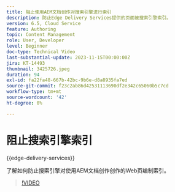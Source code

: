 ```yaml
---
title: 阻止使用AEM文档创作对搜索引擎进行索引
description: 防止Edge Delivery Services提供的页面被搜索引擎索引。
version: 6.5, Cloud Service
feature: Authoring
topic: Content Management
role: User, Developer
level: Beginner
doc-type: Technical Video
last-substantial-update: 2023-11-15T00:00:00Z
jira: KT-14493
thumbnail: 3425726.jpeg
duration: 94
exl-id: fa22fa48-667b-42bc-9b6e-d8a8935fa7ed
source-git-commit: f23c2ab86d42531113690df2e342c65060b5c7cd
workflow-type: tm+mt
source-wordcount: '42'
ht-degree: 0%

---
```


# 阻止搜索引擎索引

{{edge-delivery-services}}

了解如何防止搜索引擎对使用AEM文档创作创作的Web页编制索引。

>[!VIDEO](https://video.tv.adobe.com/v/3425726/?learn=on)

